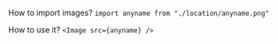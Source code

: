 How to import images?
`import anyname from "./location/anyname.png"`

How to use it?
`<Image src={anyname} />`